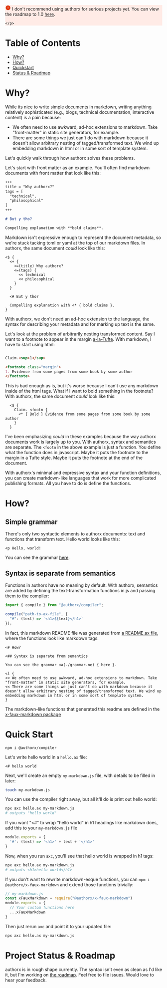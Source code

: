 
<div style="background-color: rgb(255, 235, 230);">
    <p>
        <span>
            <svg xmlns="http://www.w3.org/2000/svg" viewBox="0 0 24 24" fill="rgb(222, 53, 11)" width="18px" height="18px">
                <path d="M12 2C6.48 2 2 6.48 2 12s4.48 10 10 10 10-4.48 10-10S17.52 2 12 2zm0 11c-.55 0-1-.45-1-1V8c0-.55.45-1 1-1s1 .45 1 1v4c0 .55-.45 1-1 1zm1 4h-2v-2h2v2z"/>
            </svg> 
        </span> I don't recommend using authorx for serious projects yet.
  You can view the roadmap to 1.0 <a href="#project-status--roadmap">here</a>.

    </p>
</div>

# Table of Contents

* [Why?](#why) 
* [How?](#how) 
* [Quickstart](#quick-start) 
* [Status & Roadmap](#project-status--roadmap) 


# Why?

While its nice to write simple documents in markdown, writing anything relatively sophisticated (e.g., blogs, technical documentation, interactive content) is a pain because: 

* We often need to use awkward, ad-hoc extensions to markdown. Take "front-matter" in static site generators, for example.
* There are some things we just can't do with markdown because it doesn't allow arbitrary nesting of tagged/transformed text. We wind up embedding markdown in html or in some sort of template system.


Let's quickly walk through how authorx solves these problems. 

Let's start with front matter as an example. You'll often find markdown documents with front matter that look like this:

```md
+++
title = "Why authorx?"
tags = [
  "technical", 
  "philosophical"
]
+++

# But y tho?

Compelling explanation with **bold claims**.
```

Markdown isn't expressive enough to represent the document metadata, so we're stuck tacking toml or yaml at the top of our markdown files. In authorx, the same document *could* look like this:

```ax
<$ {
  <+ {
    <=(title) Why authorx?
    <=(tags) {
      << technical
      << philosophical
    }
  }

  <# But y tho?

  Compelling explanation with <* { bold claims }.
}
```

With authorx, we don't need an ad-hoc extension to the language, the syntax for describing your metadata and for marking up text is the same.

Let's look at the problem of arbitrarily nesting transformed content. Say I want to a footnote to appear in the margin [a-la-Tufte](https://rstudio.github.io/tufte/). With markdown, I have to start using html:

```md

Claim.<sup>1</sup>

<footnote class="margin">
1. Evidence from some pages from some book by some author
</footnote>

```

This is bad enough as is, but it's worse because I can't use any markdown inside of the html tags. What if I want to bold something in the footnote? With authorx, the same document *could* look like this:

```ax
  <$ {
    Claim. <footn {
      <* { Bold } Evidence from some pages from some book by some author
    }
  }
```

I've been emphasizing *could* in these examples because the way authorx documents work is largely up to you. With authorx, syntax and semantics are separate. The `<footn` in the above example is just a function. You define what the function does in javascript. Maybe it puts the footnote to the margin in a Tufte style. Maybe it puts the footnote at the end of the document. 

With authorx's minimal and expressive syntax and your function definitions, you can create markdown-like languages that work for more complicated publishing formats. All you have to do is define the functions.

# How?

## Simple grammar

There's only two syntactic elements to authorx documents: text and functions that transform text. Hello world looks like this:

```
<p Hello, world!
```

You can see the grammar [here](https://github.com/kmdupr33/authorx/blob/master/packages/compiler/lib/grammar.ne).

## Syntax is separate from semantics 

Functions in authorx have no meaning by default. With authorx, semantics are added by defining the text-transformation functions in js and passing them to the compiler:

```js
import { compile } from "@authorx/compiler";

compile("path-to-ax-file", {
  "#": (text) => `<h1>${text}</h1>`
});
```

In fact, this markdown README file was generated from [a README.ax file](./README.ax), where the functions look like markdown tags:

```
<# How?

<## Syntax is separate from semantics  

You can see the grammar <a(./grammar.ne) { here }.

<l {
<< We often need to use awkward, ad-hoc extensions to markdown. Take "front-matter" in static site generators, for example.
<< There are some things we just can't do with markdown because it doesn't allow arbitrary nesting of tagged/transformed text. We wind up embedding markdown in html or in some sort of template system.
}
```

The markdown-like functions that generated this readme are defined in the [x-faux-markdown package](https://github.com/kmdupr33/authorx/tree/master/packages/x-faux-markdown)

# Quick Start 

```
npm i @authorx/compiler
```

Let's write hello world in a `hello.ax` file:

```
<# hello world
```

Next, we'll create an empty `my-markdown.js` file, with details to be filled in later:

```bash
touch my-markdown.js
```

You can use the compiler right away, but all it'll do is print out hello world:

```bash
npx axc hello.ax my-markdown.js
# outputs "hello world"
```

If you want "<#" to wrap "hello world" in h1 headings like markdown does, add this to your `my-markdown.js` file

```js
module.exports = { 
  '#': (text) => '<h1>' + text + '</h1>' 
}  
```

Now, when you run `axc`, you'll see that hello world is wrapped in h1 tags:

```bash
npx axc hello.ax my-markdown.js
# outputs <h1>hello world</h1>
```

If you don't want to rewrite markdown-esque functions, you can `npm i @authorx/x-faux-markdown` and extend those functions trivially:

```js
// my-markdown.js
const xFauxMarkdown = require("@authorx/x-faux-markdown")
module.exports = {
  // Your custom functions here
  ...xFauxMarkdown  
}
```

Then just rerun `axc` and point it to your updated file:

```bash
npx axc hello.ax my-markdown.js
```

# Project Status & Roadmap 

authorx is in rough shape currently. The syntax isn't even as clean as I'd like it, but I'm working on [the roadmap](https://github.com/kmdupr33/authorx/blob/master/Roadmap.ax). Feel free to file issues. Would love to hear your feedback.


